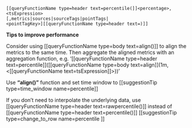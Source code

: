 ```
[[queryFunctionName type=header text=percentile(]]<percentage>,<tsExpression>
[,metrics|sources|sourceTags|pointTags|
<pointTagKey>][[queryFunctionName type=header text=)]]
```

**Tips to improve performance**

Consider using [[queryFunctionName type=body text=align()]] to align the metrics to the same time. Then aggregate the aligned metrics with an aggregation function, e.g. ‘[[queryFunctionName type=header text=percentile]]([[queryFunctionName type=body text=align]](1m, <[[queryFunctionName text=tsExpression]]>))’

Use **“align()”** function and set time window to
[[suggestionTip type=time_window name=percentile]]

If you don’t need to interpolate the underlying data, use [[queryFunctionName type=header text=rawpercentile()]] instead of [[queryFunctionName type=header text=percentile()]]
[[suggestionTip type=change_to_row name=percentile ]]